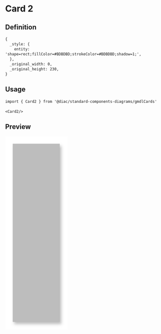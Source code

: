 # Card 2

## Definition

```
{
  _style: { 
    entity: 'shape=rect;fillColor=#BDBDBD;strokeColor=#BDBDBD;shadow=1;',
  },
  _original_width: 0,
  _original_height: 230,
}
```

## Usage

```
import { Card2 } from '@diac/standard-components-diagrams/gmdlCards'

<Card2/>
```

## Preview

<img src="./card-2.png" width="200"/>

